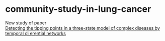 # community-study-in-lung-cancer
New study of paper <br/>
<a href = "https://www.ncbi.nlm.nih.gov/pmc/articles/PMC5658963/">Detecting the tipping points in a three-state model of complex diseases by temporal di erential networks</a> <br/>
